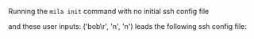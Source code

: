 Running the `mila init` command with no initial ssh config file

and these user inputs: ('bob\r', 'n', 'n')
leads the following ssh config file:

```

```
